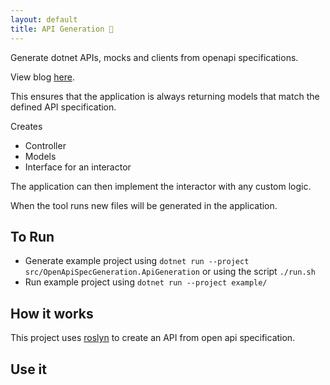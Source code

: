 ```yaml
---
layout: default
title: API Generation 🤖
---
```


Generate dotnet APIs, mocks and clients from openapi specifications.

View blog [here](https://www.maisiesadler.co.uk/api-generation/blog).

This ensures that the application is always returning models that match the defined API specification.

Creates
- Controller
- Models
- Interface for an interactor

The application can then implement the interactor with any custom logic.

When the tool runs new files will be generated in the application.

## To Run

- Generate example project using `dotnet run --project src/OpenApiSpecGeneration.ApiGeneration` or using the script `./run.sh`
- Run example project using `dotnet run --project example/`

## How it works

This project uses [roslyn](https://github.com/dotnet/roslyn) to create an API from open api specification.

## Use it




